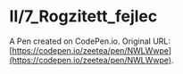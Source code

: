 # II/7_Rogzitett_fejlec

A Pen created on CodePen.io. Original URL: [https://codepen.io/zeetea/pen/NWLWwpe](https://codepen.io/zeetea/pen/NWLWwpe).

